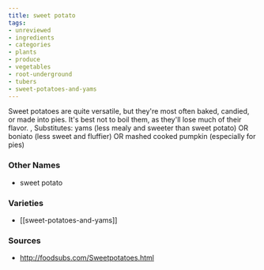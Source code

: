 ```yaml
---
title: sweet potato
tags:
- unreviewed
- ingredients
- categories
- plants
- produce
- vegetables
- root-underground
- tubers
- sweet-potatoes-and-yams
---
```

Sweet potatoes are quite versatile, but they're most often baked, candied, or made into pies. It's best not to boil them, as they'll lose much of their flavor. , Substitutes: yams (less mealy and sweeter than sweet potato) OR boniato (less sweet and fluffier) OR mashed cooked pumpkin (especially for pies)

### Other Names

* sweet potato

### Varieties

* [[sweet-potatoes-and-yams]]

### Sources
* http://foodsubs.com/Sweetpotatoes.html
